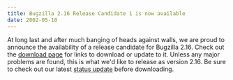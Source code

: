 ```yaml
---
title: Bugzilla 2.16 Release Candidate 1 is now available
date: 2002-05-10
---
```


At long last and after much banging of heads against walls, we are proud
to announce the availability of a release candidate for Bugzilla 2.16\.
Check out the [download page](../download/) for links to download or
update to it. Unless any major problems are found, this is what we'd
like to release as version 2.16\. Be sure to check out our latest
[status update](../status/) before downloading.

